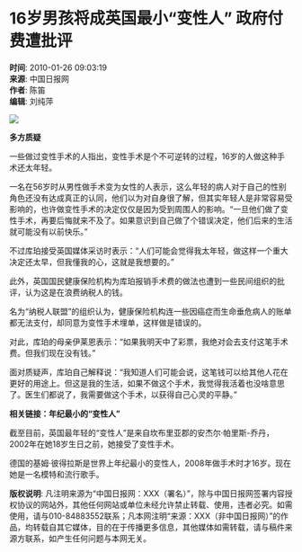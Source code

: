 # 16岁男孩将成英国最小“变性人” 政府付费遭批评

**时间**: 2010-01-26 09:03:19  
**来源**: 中国日报网  
**作者**: 陈笛  
**编辑**: 刘纯萍  

![](http://www.chinadaily.com.cn/hqbl/tplimages/17902.files/article_comments.jpg)

**多方质疑**

一些做过变性手术的人指出，变性手术是个不可逆转的过程，16岁的人做这种手术还太年轻。

一名在56岁时从男性做手术变为女性的人表示，这么年轻的病人对于自己的性别角色还没有达成真正的认同，他们以为对自身很了解，但其实年轻人是非常容易受影响的，也许做变性手术的决定仅仅是因为受到周围人的影响。“一旦他们做了变性手术，再要后悔就来不及了。如果意识到自己做了个错误决定，他们后来的生活就可能没有以前快乐。”

不过库珀接受英国媒体采访时表示：“人们可能会觉得我太年轻，做这样一个重大决定还太早，但我懂我的心，这就是我想要的。”

此外，英国国民健康保险机构为库珀报销手术费的做法也遭到一些民间组织的批评，认为这是在浪费纳税人的钱。

名为“纳税人联盟”的组织认为，健康保险机构连一些因癌症而生命垂危病人的账单都无法支付，却同意为变性手术埋单，这样做是错误的。

对此，库珀的母亲伊莱恩表示：“如果我明天中了彩票，我绝对会去支付这笔手术费。但我们现在没有钱。”

面对质疑声，库珀自己解释说：“我知道人们可能会说，这笔钱可以给其他人花在更好的用途上。但这是我的生活，如果不做这个手术，我觉得我活着也没啥意思了。医生们都说了，我需要做这个手术，以获得自己心灵的平静。”

**相关链接：年纪最小的“变性人”**

截至目前，英国最年轻的“变性人”是来自坎布里亚郡的安杰尔·帕里斯-乔丹，2002年在她18岁生日之前，她接受了变性手术。

德国的基姆·彼得拉斯是世界上年纪最小的变性人，2008年做手术时才16岁。现在她是一名模特和流行歌手。

**版权说明**: 凡注明来源为“中国日报网：XXX（署名）”，除与中国日报网签署内容授权协议的网站外，其他任何网站或单位未经允许禁止转载、使用，违者必究。如需使用，请与010-84883552联系；凡本网注明“来源：XXX（非中国日报网）”的作品，均转载自其它媒体，目的在于传播更多信息，其他媒体如需转载，请与稿件来源方联系，如产生任何问题与本网无关。
<!-- tcd_original_link https://global.chinadaily.com.cn/hqbl/2010-01/26/content_9376745_2.htm -->

